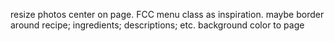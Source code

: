 resize photos
center on page. FCC menu class as inspiration.
maybe border around recipe; ingredients; descriptions; etc.
background color to page